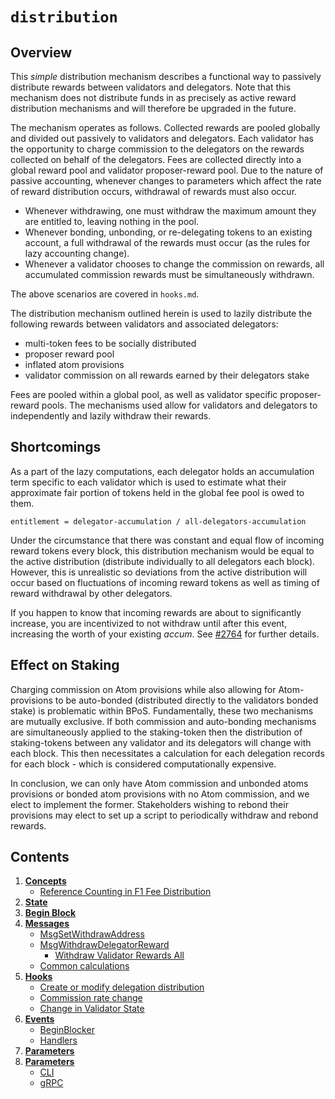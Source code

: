 <!--
order: 0
title: Distribution Overview
parent:
  title: "distribution"
-->

# `distribution`

## Overview

This _simple_ distribution mechanism describes a functional way to passively
distribute rewards between validators and delegators. Note that this mechanism does
not distribute funds in as precisely as active reward distribution mechanisms and
will therefore be upgraded in the future.

The mechanism operates as follows. Collected rewards are pooled globally and
divided out passively to validators and delegators. Each validator has the
opportunity to charge commission to the delegators on the rewards collected on
behalf of the delegators. Fees are collected directly into a global reward pool
and validator proposer-reward pool. Due to the nature of passive accounting,
whenever changes to parameters which affect the rate of reward distribution
occurs, withdrawal of rewards must also occur.

* Whenever withdrawing, one must withdraw the maximum amount they are entitled
   to, leaving nothing in the pool.
* Whenever bonding, unbonding, or re-delegating tokens to an existing account, a
   full withdrawal of the rewards must occur (as the rules for lazy accounting
   change).
* Whenever a validator chooses to change the commission on rewards, all accumulated
   commission rewards must be simultaneously withdrawn.

The above scenarios are covered in `hooks.md`.

The distribution mechanism outlined herein is used to lazily distribute the
following rewards between validators and associated delegators:

* multi-token fees to be socially distributed
* proposer reward pool
* inflated atom provisions
* validator commission on all rewards earned by their delegators stake

Fees are pooled within a global pool, as well as validator specific
proposer-reward pools. The mechanisms used allow for validators and delegators
to independently and lazily withdraw their rewards.

## Shortcomings

As a part of the lazy computations, each delegator holds an accumulation term
specific to each validator which is used to estimate what their approximate
fair portion of tokens held in the global fee pool is owed to them.

```text
entitlement = delegator-accumulation / all-delegators-accumulation
```

Under the circumstance that there was constant and equal flow of incoming
reward tokens every block, this distribution mechanism would be equal to the
active distribution (distribute individually to all delegators each block).
However, this is unrealistic so deviations from the active distribution will
occur based on fluctuations of incoming reward tokens as well as timing of
reward withdrawal by other delegators.

If you happen to know that incoming rewards are about to significantly increase,
you are incentivized to not withdraw until after this event, increasing the
worth of your existing _accum_. See [#2764](https://github.com/cosmos/cosmos-sdk/issues/2764)
for further details.

## Effect on Staking

Charging commission on Atom provisions while also allowing for Atom-provisions
to be auto-bonded (distributed directly to the validators bonded stake) is
problematic within BPoS. Fundamentally, these two mechanisms are mutually
exclusive. If both commission and auto-bonding mechanisms are simultaneously
applied to the staking-token then the distribution of staking-tokens between
any validator and its delegators will change with each block. This then
necessitates a calculation for each delegation records for each block -
which is considered computationally expensive.

In conclusion, we can only have Atom commission and unbonded atoms
provisions or bonded atom provisions with no Atom commission, and we elect to
implement the former. Stakeholders wishing to rebond their provisions may elect
to set up a script to periodically withdraw and rebond rewards.

## Contents

1. **[Concepts](01_concepts.md)**
    * [Reference Counting in F1 Fee Distribution](01_concepts.md#reference-counting-in-f1-fee-distribution)
2. **[State](02_state.md)**
3. **[Begin Block](03_begin_block.md)**
4. **[Messages](04_messages.md)**
    * [MsgSetWithdrawAddress](04_messages.md#msgsetwithdrawaddress)
    * [MsgWithdrawDelegatorReward](04_messages.md#msgwithdrawdelegatorreward)
        * [Withdraw Validator Rewards All](04_messages.md#withdraw-validator-rewards-all)
    * [Common calculations](04_messages.md#common-calculations-)
5. **[Hooks](05_hooks.md)**
    * [Create or modify delegation distribution](05_hooks.md#create-or-modify-delegation-distribution)
    * [Commission rate change](05_hooks.md#commission-rate-change)
    * [Change in Validator State](05_hooks.md#change-in-validator-state)
6. **[Events](06_events.md)**
    * [BeginBlocker](06_events.md#beginblocker)
    * [Handlers](06_events.md#handlers)
7. **[Parameters](07_params.md)**
8. **[Parameters](07_params.md)**
    * [CLI](08_client.md#cli)
    * [gRPC](08_client.md#grpc)
